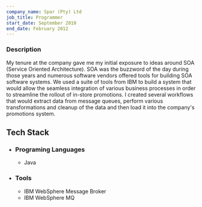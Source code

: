 ```yaml
---
company_name: Spar (Pty) Ltd
job_title: Programmer
start_date: September 2010
end_date: February 2012
---
```


### Description

My tenure at the company gave me my initial exposure to ideas around SOA (Service Oriented Architecture). SOA was 
the buzzword of the day during those years and numerous software vendors offered tools for building SOA software systems. 
We used a suite of tools from IBM to build a system that would allow the seamless integration of various business processes
in order to streamline the rollout of in-store promotions. I created several workflows that would extract data from 
message queues, perform various transformations and cleanup of the data and then load it into the company's promotions
system.

## Tech Stack

- ### Programing Languages
  - Java
  
- ### Tools
  - IBM WebSphere Message Broker
  - IBM WebSphere MQ
